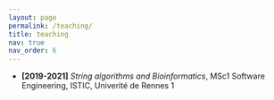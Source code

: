 ```yaml
---
layout: page
permalink: /teaching/
title: teaching
nav: true
nav_order: 6
---
```


* **\[2019-2021\]** *String algorithms and Bioinformatics*, MSc1 Software Engineering, ISTIC, Univerité de Rennes 1